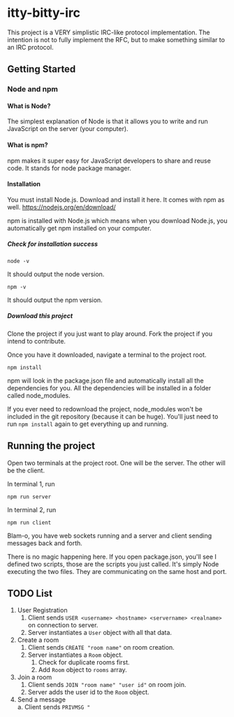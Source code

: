 # itty-bitty-irc
This project is a VERY simplistic IRC-like protocol implementation.
The intention is not to fully implement the RFC, but to make something similar to an IRC protocol.

## Getting Started
### Node and npm
#### What is Node?
The simplest explanation of Node is that it allows you to write and run JavaScript on the server (your computer).

#### What is npm?
npm makes it super easy for JavaScript developers to share and reuse code. It stands for node package manager. 

#### Installation
You must install Node.js. Download and install it here. It comes with npm as well. https://nodejs.org/en/download/

npm is installed with Node.js which means when you download Node.js, you automatically get npm installed on your computer.

##### Check for installation success
```shell script
node -v
```
It should output the node version.
```shell script
npm -v
```
It should output the npm version.
##### Download this project
Clone the project if you just want to play around.
Fork the project if you intend to contribute. 

Once you have it downloaded, navigate a terminal to the project root.

```shell script
npm install
```
npm will look in the package.json file and automatically install all the dependencies for you. All the dependencies will be installed in a folder called node_modules.

If you ever need to redownload the project, node_modules won't be included in the git repository (because it can be huge). You'll just need to run `npm install` again to get everything up and running.

## Running the project
Open two terminals at the project root. One will be the server. The other will be the client. 

In terminal 1, run
```shell script
npm run server
```

In terminal 2, run
```shell script
npm run client
```

Blam-o, you have web sockets running and a server and client sending messages back and forth.

There is no magic happening here. If you open package.json, you'll see I defined two scripts, those are the scripts you just called. It's simply Node executing the two files. They are communicating on the same host and port.

## TODO List
1. User Registration
    1. Client sends `USER <username> <hostname> <servername> <realname>` on connection to server.
    2. Server instantiates a `User` object with all that data. 
2. Create a room  
    1. Client sends `CREATE "room name"` on room creation.  
    2. Server instantiates a `Room` object.   
        1. Check for duplicate rooms first.
        2. Add `Room` object to `rooms` array.
3. Join a room  
    1. Client sends `JOIN "room name" "user id"` on room join.  
    2. Server adds the user id to the `Room` object.  
4. Send a message  
a. Client sends `PRIVMSG "`
